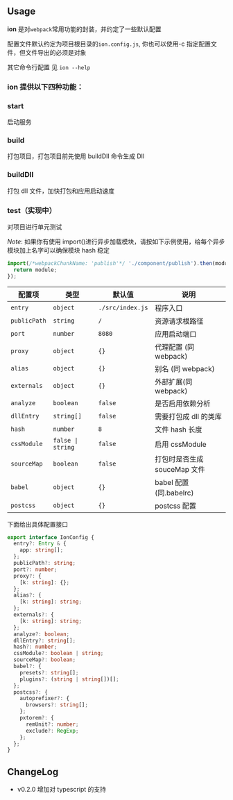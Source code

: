 ## Usage

**ion** 是对`webpack`常用功能的封装，并约定了一些默认配置

配置文件默认约定为项目根目录的`ion.config.js`, 你也可以使用-c 指定配置文件，但文件导出的必须是对象

其它命令行配置 见 `ion --help`

### ion 提供以下四种功能：

### start

启动服务

### build

打包项目，打包项目前先使用 buildDll 命令生成 Dll

### buildDll

打包 dll 文件，加快打包和应用启动速度

### test（实现中）

对项目进行单元测试

_Note_: 如果你有使用 import()进行异步加载模块，请按如下示例使用，给每个异步模块加上名字可以确保模块 hash 稳定

```js
import(/*webpackChunkName: 'publish'*/ './component/publish').then(module => {
  return module;
});
```

| 配置项       | 类型              | 默认值           | 说明                         |
| ------------ | ----------------- | ---------------- | ---------------------------- |
| `entry`      | `object`          | `./src/index.js` | 程序入口                     |
| `publicPath` | `string`          | `/`              | 资源请求根路径               |
| `port`       | `number`          | `8080`           | 应用启动端口                 |
| `proxy`      | `object`          | `{}`             | 代理配置 (同 webpack)        |
| `alias`      | `object`          | `{}`             | 别名 (同 webpack)            |
| `externals`  | `object`          | `{}`             | 外部扩展(同 webpack)         |
| `analyze`    | `boolean`         | `false`          | 是否启用依赖分析             |
| `dllEntry`   | `string[]`        | `false`          | 需要打包成 dll 的类库        |
| `hash`       | `number`          | `8`              | 文件 hash 长度               |
| `cssModule`  | `false \| string` | `false`          | 启用 cssModule               |
| `sourceMap`  | `boolean`         | `false`          | 打包时是否生成 souceMap 文件 |
| `babel`      | `object`          | `{}`             | babel 配置 (同.babelrc)      |
| `postcss`    | `object`          | `{}`             | postcss 配置                 |

下面给出具体配置接口

```ts
export interface IonConfig {
  entry?: Entry & {
    app: string[];
  };
  publicPath?: string;
  port?: number;
  proxy?: {
    [k: string]: {};
  };
  alias?: {
    [k: string]: string;
  };
  externals?: {
    [k: string]: string;
  };
  analyze?: boolean;
  dllEntry?: string[];
  hash?: number;
  cssModule?: boolean | string;
  sourceMap?: boolean;
  babel?: {
    presets?: string[];
    plugins?: (string | string[])[];
  };
  postcss?: {
    autoprefixer?: {
      browsers?: string[];
    };
    pxtorem?: {
      remUnit?: number;
      exclude?: RegExp;
    };
  };
}
```

## ChangeLog

- v0.2.0 增加对 typescript 的支持
